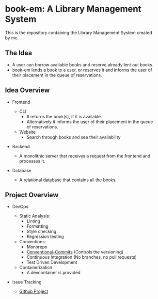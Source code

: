 # book-em: A Library Management System

This is the repository containing the Library Management System created by me.

## The Idea

- A user can borrow available books and reserve already lent out books.
- book-em lends a book to a user, or reserves it and informs the user of their placement in the queue of reservations.

## Idea Overview

- Frontend
  - CLI
    - It returns the book(s), if it is available.
    - Alternatively it informs the user of their placement in the queue of reservations.
  - Website
    - Search through books and see their availability
- Backend

  - A monolithic server that receives a request from the frontend and processes it.

- Database
  - A relational database that contains all the books.

## Project Overview

- DevOps:

  - Static Analysis:
    - Linting
    - Formatting
    - Style checking
    - Regression testing
  - Conventions:
    - Monorepo
    - [Conventional-Commits](https://www.conventionalcommits.org/en/v1.0.0/) (Controls the versioning)
    - Continuous Integration (No branches, no pull requests)
    - Test Driven Development
  - Containerization
    - A devcontainer is provided

- Issue Tracking
  - [Github Project](https://github.com/orgs/JakobFaarGreg-public/projects/1/views/1)
